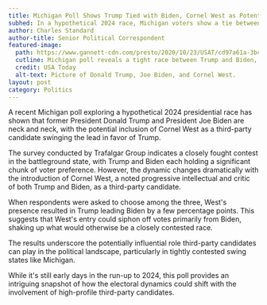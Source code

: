 ```yaml
---
title: Michigan Poll Shows Trump Tied with Biden, Cornel West as Potential Game-Changer
subhed: In a hypothetical 2024 race, Michigan voters show a tie between Trump and Biden, but the entry of Cornel West could shift the balance
author: Charles Standard
author-title: Senior Political Correspondent
featured-image: 
  path: https://www.gannett-cdn.com/presto/2020/10/23/USAT/cd97a61a-3bcf-4634-9286-7d0edfcd9ce4-AFP_AFP_8TN76E.jpg?crop=3199,1799,x1,y117&width=3199&height=1799&format=pjpg&auto=webp
  cutline: Michigan poll reveals a tight race between Trump and Biden, with Cornel West's potential entry as a third-party candidate poised to upset the balance.
  credit: USA Today
  alt-text: Picture of Donald Trump, Joe Biden, and Cornel West.
layout: post
category: Politics
---
```


A recent Michigan poll exploring a hypothetical 2024 presidential race has shown that former President Donald Trump and President Joe Biden are neck and neck, with the potential inclusion of Cornel West as a third-party candidate swinging the lead in favor of Trump.

The survey conducted by Trafalgar Group indicates a closely fought contest in the battleground state, with Trump and Biden each holding a significant chunk of voter preference. However, the dynamic changes dramatically with the introduction of Cornel West, a noted progressive intellectual and critic of both Trump and Biden, as a third-party candidate.

When respondents were asked to choose among the three, West's presence resulted in Trump leading Biden by a few percentage points. This suggests that West's entry could siphon off votes primarily from Biden, shaking up what would otherwise be a closely contested race.

The results underscore the potentially influential role third-party candidates can play in the political landscape, particularly in tightly contested swing states like Michigan.

While it's still early days in the run-up to 2024, this poll provides an intriguing snapshot of how the electoral dynamics could shift with the involvement of high-profile third-party candidates.
